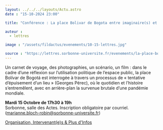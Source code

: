 ```yaml
---
layout: ../../../layouts/Actu.astro
date : "15-10-2024 23:00"

title: "Conférence : La place Bolivar de Bogota entre imaginaire(s) et réalité(s)"

auteur :
  - lettres

image : "/assets/fildactus/evenements/10-15-lettres.jpg"

source : "https://lettres.sorbonne-universite.fr/evenements/la-place-bolivar-de-bogota-entre-imaginaires-et-realites"
---
```


Un carnet de voyage, des photographies, un scénario, un film : dans le cadre d’une réflexion sur l’utilisation politique de l’espace public, la place Bolívar de Bogotá est interrogée à travers un processus de « tentative d’épuisement d’un lieu » (Georges Pérec), où le quotidien et l’histoire s’entremêlent, avec en arrière-plan la survenue brutale d’une pandémie mondiale.

__Mardi 15 Octobre de 17h30 à 19h__  
Sorbonne, salle des Actes.
Inscription obligatoire par courriel. (marianne.bloch-robin@sorbonne-universite.fr)

[Organisation, Intervenant(e)s & Plus d'Infos](https://lettres.sorbonne-universite.fr/evenements/la-place-bolivar-de-bogota-entre-imaginaires-et-realites)